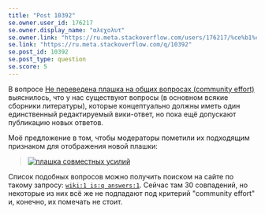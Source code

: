 ```yaml
---
title: "Post 10392"
se.owner.user_id: 176217
se.owner.display_name: "αλεχολυτ"
se.owner.link: "https://ru.meta.stackoverflow.com/users/176217/%ce%b1%ce%bb%ce%b5%cf%87%ce%bf%ce%bb%cf%85%cf%84"
se.link: "https://ru.meta.stackoverflow.com/q/10392"
se.post_id: 10392
se.post_type: question
se.score: 5
---
```

<p>В вопросе <a href="https://ru.meta.stackoverflow.com/q/9998/176217">Не переведена плашка на общих вопросах (community effort)</a> выяснилось, что у нас существуют вопросы (в основном всякие сборники литературы), которые концептуально должны иметь один единственный редактируемый вики-ответ, но пока ещё допускают публикацию новых ответов. </p>

<p>Моё предложение в том, чтобы модераторы пометили их подходящим признаком для отображения новой плашки:</p>

<blockquote>
  <p><a href="https://i.stack.imgur.com/bmgPZ.png" rel="nofollow noreferrer"><img src="https://i.stack.imgur.com/bmgPZ.png" alt="плашка совместных усилий"></a></p>
</blockquote>

<p>Список подобных вопросов можно получить поиском на сайте по такому запросу: <a href="https://ru.stackoverflow.com/search?q=wiki%3A1%20is%3Aq%20answers%3A1"><code>wiki:1 is:q answers:1</code></a>. Сейчас там 30 совпадений, но некоторые из них всё же не подпадают под критерий "community effort" и, конечно, их помечать не стоит. </p>
